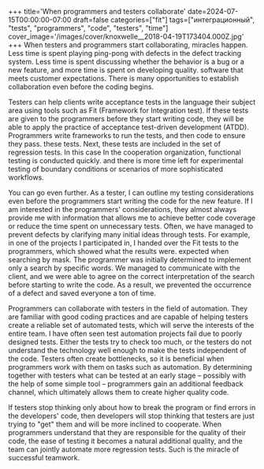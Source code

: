 +++
title='When programmers and testers collaborate'
date=2024-07-15T00:00:00-07:00
draft=false
categories=["fit"]
tags=["интеграционный", "tests", "programmers", "code", "testers", "time"]
cover_image='/images/cover/knoxwelle__2018-04-19T173404.000Z.jpg'
+++
When testers and programmers start collaborating, miracles happen. Less time is spent playing ping-pong with defects in the defect tracking system. Less time is spent discussing whether the behavior is a bug or a new feature, and more time is spent on developing quality.
software that meets customer expectations. There is
many opportunities to establish collaboration even before the coding begins.

Testers can help clients write acceptance tests in the language
their subject area using tools such as Fit (Framework for
Integration test). If these tests are given to the programmers before they start writing code, they will be able to apply the practice of acceptance test-driven development (ATDD). Programmers write frameworks to run the tests, and then code to ensure they pass.
these tests. Next, these tests are included in the set of regression tests. In this case
In the cooperation organization, functional testing is conducted quickly.
and there is more time left for experimental testing of boundary conditions or scenarios of more sophisticated workflows.

You can go even further. As a tester, I can outline my testing considerations even before the programmers start writing the code for the new feature. If I am interested in the programmers' considerations, they almost
always provide me with information that allows me to achieve better code coverage or reduce the time spent on unnecessary tests. Often, we have managed to prevent defects by clarifying many initial ideas through tests. For example, in one of the projects I participated in,
I handed over the Fit tests to the programmers, which showed what the results were.
expected when searching by mask. The programmer was initially determined to implement only a search by specific words. We managed to communicate with the client, and we were able to agree on the correct interpretation of the search before starting to write the code. As a result, we prevented the occurrence of a defect and saved everyone a ton of time.

Programmers can collaborate with testers in the field of automation. 
They are familiar with good coding practices and are capable of helping testers create a reliable set of automated tests, which will serve the interests of the entire team. I have often seen test automation projects fail due to poorly designed tests. Either the tests try to check too much, or the testers do not understand the technology well enough to make the tests independent of the code. Testers often create bottlenecks, so it is beneficial when programmers work with them on tasks such as automation. By determining together with testers what can be tested at an early stage – possibly with the help of some simple tool – programmers gain an additional feedback channel, which ultimately allows them to create higher quality code.

If testers stop thinking only about how to break the program or find errors in the developers' code, then developers will stop thinking that testers are just trying to "get" them and will be more inclined to cooperate. When programmers understand that they are responsible for the quality of their code, the ease of testing it becomes a natural additional quality, and the team can jointly automate more regression tests. Such is the miracle of successful teamwork.